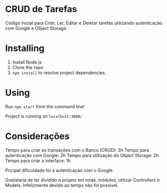 # CRUD de Tarefas

Código inicial para Criar, Ler, Editar e Deletar tarefas utilizando autenticação com Google e Object Storage.

# Installing

1. Install Node.js
2. Clone the repo
3. `npm install` to resolve project dependencies.

# Using

Run `npm start` from the command line!

Project is running on `localhost:3000/`

# Considerações

Tempo para criar as transações com o Banco (CRUD): 3h
Tempo para autenticação com Google: 2h
Tempo para utilização do Object Storage: 2h
Tempo para criar a interface: 1h

Pricipal dificuldade foi a autenticação com o Google.

Gostataria de ter dividido a projeto em rotas, módulos, utilizar Controllers e Models. Infelizmente devido ao tempo não foi possivel.



